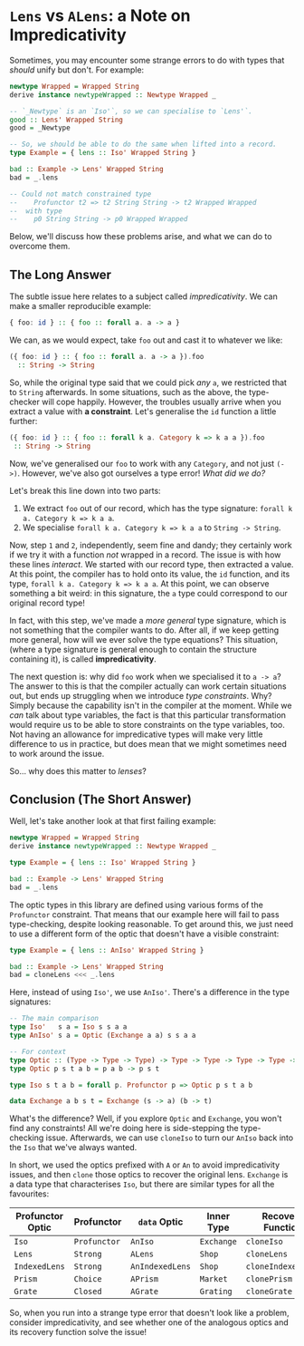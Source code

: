 # `Lens` vs `ALens`: a Note on Impredicativity

Sometimes, you may encounter some strange errors to do with types that
_should_ unify but don't. For example:

```purescript
newtype Wrapped = Wrapped String
derive instance newtypeWrapped :: Newtype Wrapped _

-- `_Newtype` is an `Iso'`, so we can specialise to `Lens'`.
good :: Lens' Wrapped String
good = _Newtype

-- So, we should be able to do the same when lifted into a record.
type Example = { lens :: Iso' Wrapped String }

bad :: Example -> Lens' Wrapped String
bad = _.lens

-- Could not match constrained type
--    Profunctor t2 => t2 String String -> t2 Wrapped Wrapped
--  with type
--    p0 String String -> p0 Wrapped Wrapped
```

Below, we'll discuss how these problems arise, and what we can do to overcome
them.

## The Long Answer

The subtle issue here relates to a subject called *impredicativity*. We can make
a smaller reproducible example:

```purescript
{ foo: id } :: { foo :: forall a. a -> a }
```

We can, as we would expect, take `foo` out and cast it to whatever we like:

```purescript
({ foo: id } :: { foo :: forall a. a -> a }).foo
  :: String -> String
```

So, while the original type said that we could pick _any_ `a`, we restricted that
to `String` afterwards. In some situations, such as the above, the type-checker
will cope happily. However, the troubles usually arrive when you extract a value
with **a constraint**. Let's generalise the `id` function a little further:

```purescript
({ foo: id } :: { foo :: forall k a. Category k => k a a }).foo
 :: String -> String
```

Now, we've generalised our `foo` to work with any `Category`, and not just
`(->)`. However, we've also got ourselves a type error! _What did we do?_

Let's break this line down into two parts:

1. We extract `foo` out of our record, which has the type signature: `forall k a. Category k => k a a`.
2. We specialise `forall k a. Category k => k a a` to `String -> String`.

Now, step `1` and `2`, independently, seem fine and dandy; they certainly work
if we try it with a function _not_ wrapped in a record. The issue is with how
these lines *interact*. We started with our record type, then extracted a value.
At this point, the compiler has to hold onto its value, the `id` function, and
its type, `forall k a. Category k => k a a`. At this point, we can
observe something a bit weird: in this signature, the `a` type could correspond to our
original record type!

In fact, with this step, we've made a *more general* type signature, which is
not something that the compiler wants to do. After all, if we keep getting more
general, how will we ever solve the type equations? This situation, (where a
type signature is general enough to contain the structure containing it), is
called **impredicativity**.

The next question is: why did `foo` work when we specialised it to `a -> a`? The
answer to this is that the compiler actually can work certain situations out,
but ends up struggling when we introduce *type constraints*. Why? Simply because
the capability isn't in the compiler at the moment. While we _can_ talk about type
variables, the fact is that this particular transformation would require us to be
able to store constraints on the type variables, too. Not having an allowance for
impredicative types will make very little difference to us in practice, but does
mean that we might sometimes need to work around the issue.

So... why does this matter to _lenses_? 

## Conclusion (The Short Answer)

Well, let's take another look at that first failing example:

```purescript
newtype Wrapped = Wrapped String
derive instance newtypeWrapped :: Newtype Wrapped _

type Example = { lens :: Iso' Wrapped String }

bad :: Example -> Lens' Wrapped String
bad = _.lens
```

The optic types in this library are defined using various forms of the
`Profunctor` constraint. That means that our example here will fail to pass
type-checking, despite looking reasonable. To get around this, we just need to
use a different form of the optic that doesn't have a visible constraint:

```purescript
type Example = { lens :: AnIso' Wrapped String }

bad :: Example -> Lens' Wrapped String
bad = cloneLens <<< _.lens
```

Here, instead of using `Iso'`, we use `AnIso'`. There's a difference in the type
signatures:

```purescript
-- The main comparison
type Iso'   s a = Iso s s a a
type AnIso' s a = Optic (Exchange a a) s s a a

-- For context
type Optic :: (Type -> Type -> Type) -> Type -> Type -> Type -> Type -> Type
type Optic p s t a b = p a b -> p s t

type Iso s t a b = forall p. Profunctor p => Optic p s t a b

data Exchange a b s t = Exchange (s -> a) (b -> t)
```

What's the difference? Well, if you explore `Optic` and `Exchange`, you won't
find any constraints! All we're doing here is side-stepping the type-checking
issue. Afterwards, we can use `cloneIso` to turn our `AnIso` back into the `Iso`
that we've always wanted.

In short, we used the optics prefixed with `A` or `An` to avoid impredicativity
issues, and then `clone` those optics to recover the original lens. `Exchange`
is a data type that characterises `Iso`, but there are similar types for all the
favourites:

| Profunctor Optic | Profunctor | `data` Optic | Inner Type | Recovery Function |
| -- | -- | -- | -- | -- |
| `Iso` | `Profunctor` | `AnIso` | `Exchange` | `cloneIso` |
| `Lens` | `Strong` | `ALens` | `Shop` | `cloneLens` |
| `IndexedLens` | `Strong` | `AnIndexedLens` | `Shop` | `cloneIndexedLens` |
| `Prism` | `Choice` | `APrism` | `Market` | `clonePrism` |
| `Grate` | `Closed` | `AGrate` | `Grating` | `cloneGrate` |

So, when you run into a strange type error that doesn't look like a problem,
consider impredicativity, and see whether one of the analogous optics and its
recovery function solve the issue!
